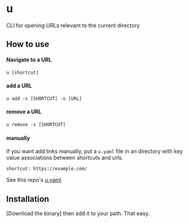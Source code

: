 # u
CLI for opening URLs relevant to the current directory


## How to use

#### Navigate to a URL
`u [shortcut]`

#### add a URL
`u add -s [SHORTCUT] -u [URL]`

#### remove a URL
`u remove -s [SHORTCUT]`

#### manually
If you want add links manually, put a `u.yaml` file in an directory with key value associations between shortcuts and urls. 
```
shortcut: https://example.com/
```
See this repo's [u.yaml](u.yaml)

## Installation
[Download the binary] then add it to your path. That easy.

